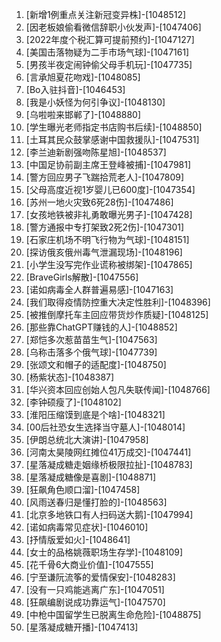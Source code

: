 
1. [新增1例重点关注新冠变异株]-[1048512]
1. [因老板娘偷看微信辞职小伙发声]-[1047406]
1. [2022年度个税汇算可提前预约]-[1047127]
1. [美国击落物疑为二手市场气球]-[1047161]
1. [男孩半夜定闹钟偷父母手机玩]-[1047735]
1. [言承旭夏花吻戏]-[1048085]
1. [Bo入驻抖音]-[1046453]
1. [我是小妖怪为何引争议]-[1048130]
1. [乌啦啦来邯郸了]-[1048880]
1. [学生曝光老师指定书店购书后续]-[1048850]
1. [土耳其民众鼓掌感谢中国救援队]-[1047531]
1. [李兰迪新剧强吻陈星旭]-[1048537]
1. [中国足协前副主席王登峰被捕]-[1047981]
1. [警方回应男子飞踹拾荒老人]-[1047809]
1. [父母高度近视1岁婴儿已600度]-[1047354]
1. [苏州一地火灾致6死28伤]-[1047486]
1. [女孩地铁被非礼勇敢曝光男子]-[1047428]
1. [警方通报中专打架致2死2伤]-[1047301]
1. [石家庄机场不明飞行物为气球]-[1048151]
1. [探访俄亥俄州毒气泄漏现场]-[1048196]
1. [小学生没写完作业谎称被绑架]-[1047865]
1. [BraveGirls解散]-[1047556]
1. [诺如病毒全人群普遍易感]-[1047163]
1. [我们取得疫情防控重大决定性胜利]-[1048396]
1. [被推倒摩托车主回应带货炒作质疑]-[1048125]
1. [那些靠ChatGPT赚钱的人]-[1048852]
1. [郑恺多次惹苗苗生气]-[1047563]
1. [乌称击落多个俄气球]-[1047739]
1. [张颂文和帽子的适配度]-[1048750]
1. [杨紫状态]-[1048387]
1. [华兴资本回应创始人包凡失联传闻]-[1048766]
1. [李钟硕瘦了]-[1048102]
1. [淮阳压缩馍到底是个啥]-[1048321]
1. [00后社恐女生选择当守墓人]-[1048014]
1. [伊朗总统北大演讲]-[1047958]
1. [河南太昊陵网红摊位41万成交]-[1047441]
1. [星落凝成糖走姻缘桥极限拉扯]-[1048783]
1. [星落凝成糖像是喜剧]-[1048871]
1. [狂飙角色顺口溜]-[1047458]
1. [风雨送春归是懂打脸的]-[1048563]
1. [北京多地铁口有人扫码送大鹅]-[1047994]
1. [诺如病毒常见症状]-[1046010]
1. [抒情版爱如火]-[1048641]
1. [女士的品格姚薇职场生存学]-[1048109]
1. [花千骨6大商业价值]-[1047555]
1. [宁至谦阮流筝的爱情保安]-[1048283]
1. [没有一只鸡能逃离广东]-[1047051]
1. [狂飙编剧说成功靠运气]-[1047570]
1. [中枪中国留学生已脱离生命危险]-[1048875]
1. [星落凝成糖开播]-[1047413]